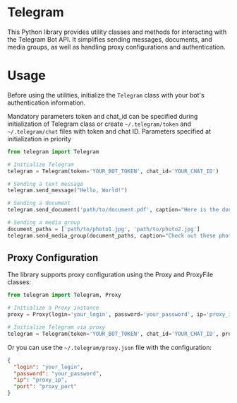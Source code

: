# Telegram

This Python library provides utility classes and methods
for interacting with the Telegram Bot API.
It simplifies sending messages, documents, and media groups,
as well as handling proxy configurations and authentication.


# Usage

Before using the utilities,
initialize the `Telegram` class with your bot's authentication information.

Mandatory parameters token and chat_id can be specified during initialization
of Telegram class or create `~/.telegram/token` and `~/.telegram/chat`
files with token and chat ID.
Parameters specified at initialization in priority

```python
from telegram import Telegram

# Initialize Telegram
telegram = Telegram(token='YOUR_BOT_TOKEN', chat_id='YOUR_CHAT_ID')

# Sending a text message
telegram.send_message("Hello, World!")

# Sending a document
telegram.send_document('path/to/document.pdf', caption="Here is the document.")

# Sending a media group
document_paths = ['path/to/photo1.jpg', 'path/to/photo2.jpg']
telegram.send_media_group(document_paths, caption="Check out these photos!", media_type='photo')
```

## Proxy Configuration
The library supports proxy configuration using the Proxy and ProxyFile classes:

```python
from telegram import Telegram, Proxy

# Initialize a Proxy instance
proxy = Proxy(login='your_login', password='your_password', ip='proxy_ip', port='proxy_port')

# Initialize Telegram via proxy
telegram = Telegram(token='YOUR_BOT_TOKEN', chat_id='YOUR_CHAT_ID', proxy=proxy)
```

Or you can use the `~/.telegram/proxy.json` file with the configuration:

```json
{
  "login": "your_login",
  "password": "your_password",
  "ip": "proxy_ip",
  "port": "proxy_port"
}
```

